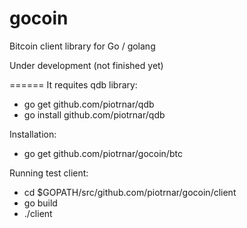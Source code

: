 gocoin
======

Bitcoin client library for Go / golang

Under development (not finished yet)


======
It requites qdb library:
* go get github.com/piotrnar/qdb
* go install github.com/piotrnar/qdb


Installation:
* go get github.com/piotrnar/gocoin/btc 


Running test client:
* cd $GOPATH/src/github.com/piotrnar/gocoin/client
* go build
* ./client
